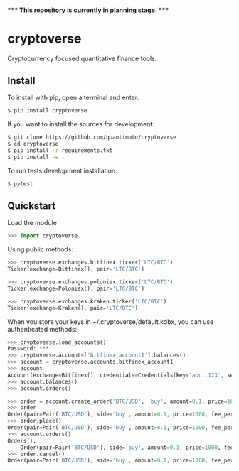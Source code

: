 #### *** This repository is currently in planning stage. ***

# cryptoverse
Cryptocurrency focused quantitative finance tools.


## Install

To install with pip, open a terminal and enter:
```bash
$ pip install cryptoverse
```

If you want to install the sources for development:
```bash
$ git clone https://github.com/quantimoto/cryptoverse
$ cd cryptoverse
$ pip install -r requirements.txt
$ pip install -e .
```

To run tests development installation:
```bash
$ pytest
```

## Quickstart

Load the module
```python
>>> import cryptoverse
```

Using public methods:
```python
>>> cryptoverse.exchanges.bitfinex.ticker('LTC/BTC')
Ticker(exchange=Bitfinex(), pair='LTC/BTC')

>>> cryptoverse.exchanges.poloniex.ticker('LTC/BTC')
Ticker(exchange=Poloniex(), pair='LTC/BTC')

>>> cryptoverse.exchanges.kraken.ticker('LTC/BTC')
Ticker(exchange=Kraken(), pair='LTC/BTC')
```

When you store your keys in ~/.cryptoverse/default.kdbx, you can use authenticated methods:
```python
>>> cryptoverse.load_accounts()
Password: ***
>>> cryptoverse.accounts['bitfinex account1'].balances()
>>> account = cryptoverse.accounts.bitfinex_account1
>>> account
Account(exchange=Bitfinex(), credentials=Credentials(key='abc..123', secret='qwe..890'), label='account1')
>>> account.balances()
>>> account.orders()

>>> order = account.create_order('BTC/USD', 'buy', amount=0.1, price=1000)
>>> order
Order(pair=Pair('BTC/USD'), side='buy', amount=0.1, price=1000, fee_percentage=0.1)
>>> order.place()
Order(pair=Pair('BTC/USD'), side='buy', amount=0.1, price=1000, fee_percentage=0.1, status='active')
>>> account.orders()
Orders():
    Order(pair=Pair('BTC/USD'), side='buy', amount=0.1, price=1000, fee_percentage=0.1, status='active')
>>> order.cancel()
Order(pair=Pair('BTC/USD'), side='buy', amount=0.1, price=1000, fee_percentage=0.1, status='cancelled')
```
